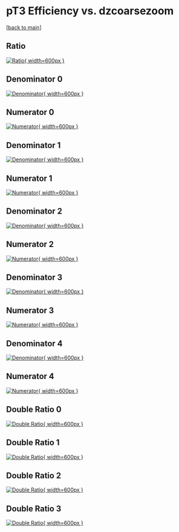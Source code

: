# pT3 Efficiency vs. dzcoarsezoom

[[back to main](./)]



## Ratio

[![Ratio](../mtv/var/pT3_base_211_0_eff_dzcoarsezoom.png){ width=600px }](../mtv/var/pT3_base_211_0_eff_dzcoarsezoom.pdf)

## Denominator 0

[![Denominator](../mtv/den/pT3_base_211_0_eff_dzcoarsezoom_den0.png){ width=600px }](../mtv/den/pT3_base_211_0_eff_dzcoarsezoom_den0.pdf)

## Numerator 0

[![Numerator](../mtv/num/pT3_base_211_0_eff_dzcoarsezoom_num0.png){ width=600px }](../mtv/num/pT3_base_211_0_eff_dzcoarsezoom_num0.pdf)

## Denominator 1

[![Denominator](../mtv/den/pT3_base_211_0_eff_dzcoarsezoom_den1.png){ width=600px }](../mtv/den/pT3_base_211_0_eff_dzcoarsezoom_den1.pdf)

## Numerator 1

[![Numerator](../mtv/num/pT3_base_211_0_eff_dzcoarsezoom_num1.png){ width=600px }](../mtv/num/pT3_base_211_0_eff_dzcoarsezoom_num1.pdf)

## Denominator 2

[![Denominator](../mtv/den/pT3_base_211_0_eff_dzcoarsezoom_den2.png){ width=600px }](../mtv/den/pT3_base_211_0_eff_dzcoarsezoom_den2.pdf)

## Numerator 2

[![Numerator](../mtv/num/pT3_base_211_0_eff_dzcoarsezoom_num2.png){ width=600px }](../mtv/num/pT3_base_211_0_eff_dzcoarsezoom_num2.pdf)

## Denominator 3

[![Denominator](../mtv/den/pT3_base_211_0_eff_dzcoarsezoom_den3.png){ width=600px }](../mtv/den/pT3_base_211_0_eff_dzcoarsezoom_den3.pdf)

## Numerator 3

[![Numerator](../mtv/num/pT3_base_211_0_eff_dzcoarsezoom_num3.png){ width=600px }](../mtv/num/pT3_base_211_0_eff_dzcoarsezoom_num3.pdf)

## Denominator 4

[![Denominator](../mtv/den/pT3_base_211_0_eff_dzcoarsezoom_den4.png){ width=600px }](../mtv/den/pT3_base_211_0_eff_dzcoarsezoom_den4.pdf)

## Numerator 4

[![Numerator](../mtv/num/pT3_base_211_0_eff_dzcoarsezoom_num4.png){ width=600px }](../mtv/num/pT3_base_211_0_eff_dzcoarsezoom_num4.pdf)

## Double Ratio 0

[![Double Ratio](../mtv/ratio/pT3_base_211_0_eff_dzcoarsezoom_ratio0.png){ width=600px }](../mtv/ratio/pT3_base_211_0_eff_dzcoarsezoom_ratio0.pdf)

## Double Ratio 1

[![Double Ratio](../mtv/ratio/pT3_base_211_0_eff_dzcoarsezoom_ratio1.png){ width=600px }](../mtv/ratio/pT3_base_211_0_eff_dzcoarsezoom_ratio1.pdf)

## Double Ratio 2

[![Double Ratio](../mtv/ratio/pT3_base_211_0_eff_dzcoarsezoom_ratio2.png){ width=600px }](../mtv/ratio/pT3_base_211_0_eff_dzcoarsezoom_ratio2.pdf)

## Double Ratio 3

[![Double Ratio](../mtv/ratio/pT3_base_211_0_eff_dzcoarsezoom_ratio3.png){ width=600px }](../mtv/ratio/pT3_base_211_0_eff_dzcoarsezoom_ratio3.pdf)

